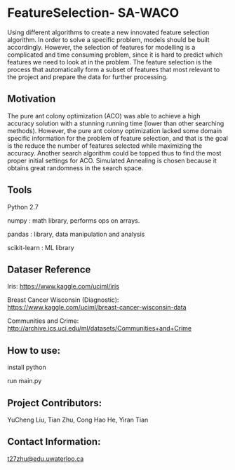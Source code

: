 # FeatureSelection- SA-WACO
Using different algorithms to create a new innovated feature selection algorithm. In order to solve a specific problem, models should be built accordingly. However, the selection of features for modelling is a complicated and time consuming problem, since it is hard to predict which features we need to look at in the problem. The feature selection is the process that automatically form a subset of features that most relevant to the project and prepare the data for further processing.
## Motivation
The pure ant colony optimization (ACO) was able to achieve a high accuracy solution with a stunning running time (lower than other searching methods). However, the pure ant colony optimization lacked some domain specific information for the problem of feature selection, and that is the goal is the reduce the number of features selected while maximizing the accuracy. Another search algorithm could be topped thus to find the most proper initial settings for ACO. Simulated Annealing is chosen because it obtains great randomness in the search space.
## Tools
Python 2.7 

numpy : math library, performs ops on arrays.

pandas : library, data manipulation and analysis

scikit-learn : ML library 
## Dataser Reference
Iris: 
https://www.kaggle.com/uciml/iris

Breast Cancer Wisconsin (Diagnostic):
https://www.kaggle.com/uciml/breast-cancer-wisconsin-data

Communities and Crime:
http://archive.ics.uci.edu/ml/datasets/Communities+and+Crime
## How to use:
install python

run main.py
## Project Contributors:
YuCheng Liu, 
Tian Zhu, 
Cong Hao He, 
Yiran Tian
## Contact Information:
t27zhu@edu.uwaterloo.ca

